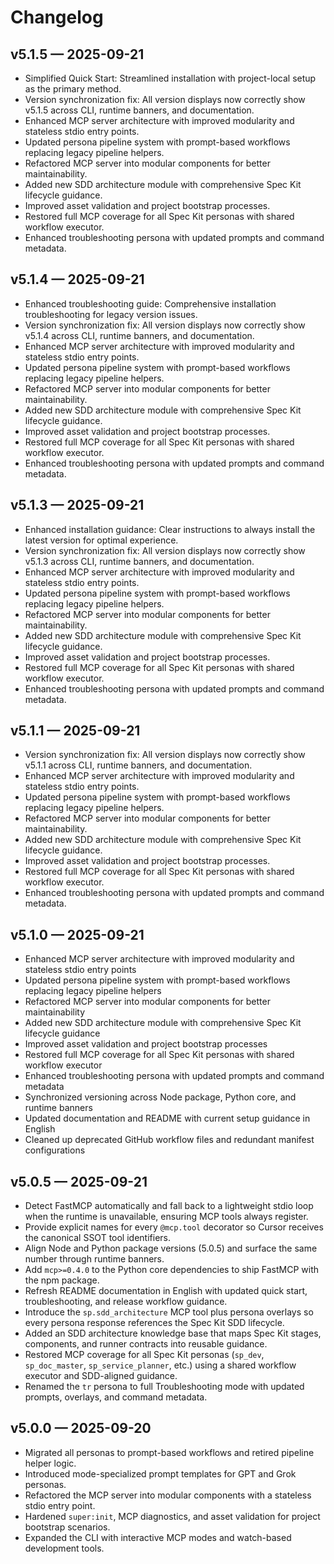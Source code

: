 # Changelog

## v5.1.5 — 2025-09-21

- Simplified Quick Start: Streamlined installation with project-local setup as the primary method.
- Version synchronization fix: All version displays now correctly show v5.1.5 across CLI, runtime banners, and documentation.
- Enhanced MCP server architecture with improved modularity and stateless stdio entry points.
- Updated persona pipeline system with prompt-based workflows replacing legacy pipeline helpers.
- Refactored MCP server into modular components for better maintainability.
- Added new SDD architecture module with comprehensive Spec Kit lifecycle guidance.
- Improved asset validation and project bootstrap processes.
- Restored full MCP coverage for all Spec Kit personas with shared workflow executor.
- Enhanced troubleshooting persona with updated prompts and command metadata.

## v5.1.4 — 2025-09-21

- Enhanced troubleshooting guide: Comprehensive installation troubleshooting for legacy version issues.
- Version synchronization fix: All version displays now correctly show v5.1.4 across CLI, runtime banners, and documentation.
- Enhanced MCP server architecture with improved modularity and stateless stdio entry points.
- Updated persona pipeline system with prompt-based workflows replacing legacy pipeline helpers.
- Refactored MCP server into modular components for better maintainability.
- Added new SDD architecture module with comprehensive Spec Kit lifecycle guidance.
- Improved asset validation and project bootstrap processes.
- Restored full MCP coverage for all Spec Kit personas with shared workflow executor.
- Enhanced troubleshooting persona with updated prompts and command metadata.

## v5.1.3 — 2025-09-21

- Enhanced installation guidance: Clear instructions to always install the latest version for optimal experience.
- Version synchronization fix: All version displays now correctly show v5.1.3 across CLI, runtime banners, and documentation.
- Enhanced MCP server architecture with improved modularity and stateless stdio entry points.
- Updated persona pipeline system with prompt-based workflows replacing legacy pipeline helpers.
- Refactored MCP server into modular components for better maintainability.
- Added new SDD architecture module with comprehensive Spec Kit lifecycle guidance.
- Improved asset validation and project bootstrap processes.
- Restored full MCP coverage for all Spec Kit personas with shared workflow executor.
- Enhanced troubleshooting persona with updated prompts and command metadata.

## v5.1.1 — 2025-09-21

- Version synchronization fix: All version displays now correctly show v5.1.1 across CLI, runtime banners, and documentation.
- Enhanced MCP server architecture with improved modularity and stateless stdio entry points.
- Updated persona pipeline system with prompt-based workflows replacing legacy pipeline helpers.
- Refactored MCP server into modular components for better maintainability.
- Added new SDD architecture module with comprehensive Spec Kit lifecycle guidance.
- Improved asset validation and project bootstrap processes.
- Restored full MCP coverage for all Spec Kit personas with shared workflow executor.
- Enhanced troubleshooting persona with updated prompts and command metadata.

## v5.1.0 — 2025-09-21

- Enhanced MCP server architecture with improved modularity and stateless stdio entry points
- Updated persona pipeline system with prompt-based workflows replacing legacy pipeline helpers
- Refactored MCP server into modular components for better maintainability
- Added new SDD architecture module with comprehensive Spec Kit lifecycle guidance
- Improved asset validation and project bootstrap processes
- Restored full MCP coverage for all Spec Kit personas with shared workflow executor
- Enhanced troubleshooting persona with updated prompts and command metadata
- Synchronized versioning across Node package, Python core, and runtime banners
- Updated documentation and README with current setup guidance in English
- Cleaned up deprecated GitHub workflow files and redundant manifest configurations

## v5.0.5 — 2025-09-21

- Detect FastMCP automatically and fall back to a lightweight stdio loop when the runtime is unavailable, ensuring MCP tools always register.
- Provide explicit names for every `@mcp.tool` decorator so Cursor receives the canonical SSOT tool identifiers.
- Align Node and Python package versions (5.0.5) and surface the same number through runtime banners.
- Add `mcp>=0.4.0` to the Python core dependencies to ship FastMCP with the npm package.
- Refresh README documentation in English with updated quick start, troubleshooting, and release workflow guidance.
- Introduce the `sp.sdd_architecture` MCP tool plus persona overlays so every persona response references the Spec Kit SDD lifecycle.
- Added an SDD architecture knowledge base that maps Spec Kit stages, components, and runner contracts into reusable guidance.
- Restored MCP coverage for all Spec Kit personas (`sp_dev`, `sp_doc_master`, `sp_service_planner`, etc.) using a shared workflow executor and SDD-aligned guidance.
- Renamed the `tr` persona to full Troubleshooting mode with updated prompts, overlays, and command metadata.

## v5.0.0 — 2025-09-20

- Migrated all personas to prompt-based workflows and retired pipeline helper logic.
- Introduced mode-specialized prompt templates for GPT and Grok personas.
- Refactored the MCP server into modular components with a stateless stdio entry point.
- Hardened `super:init`, MCP diagnostics, and asset validation for project bootstrap scenarios.
- Expanded the CLI with interactive MCP modes and watch-based development tools.
